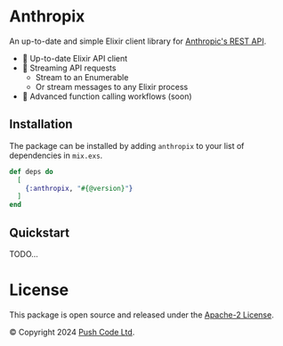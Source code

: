 # Anthropix

 An up-to-date and simple Elixir client library for [Anthropic's REST API](https://docs.anthropic.com/claude/reference/getting-started-with-the-api).

- 🔄 Up-to-date Elixir API client
- 🛜 Streaming API requests
  - Stream to an Enumerable
  - Or stream messages to any Elixir process
- 🧩 Advanced function calling workflows (soon)

## Installation

The package can be installed by adding `anthropix` to your list of dependencies in `mix.exs`.

```elixir
def deps do
  [
    {:anthropix, "#{@version}"}
  ]
end
```

## Quickstart

TODO...

# License

This package is open source and released under the [Apache-2 License](https://github.com/lebrunel/ollama/blob/master/LICENSE).

© Copyright 2024 [Push Code Ltd](https://www.pushcode.com/).

